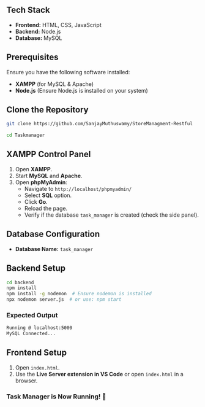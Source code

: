 ## Tech Stack
- **Frontend:** HTML, CSS, JavaScript
- **Backend:** Node.js
- **Database:** MySQL

## Prerequisites
Ensure you have the following software installed:
- **XAMPP** (for MySQL & Apache)
- **Node.js** (Ensure Node.js is installed on your system)

## Clone the Repository
```sh
git clone https://github.com/SanjayMuthuswamy/StoreManagment-Restful
 
cd Taskmanager
```

## XAMPP Control Panel
1. Open **XAMPP**.
2. Start **MySQL** and **Apache**.
3. Open **phpMyAdmin**:
   - Navigate to `http://localhost/phpmyadmin/`
   - Select **SQL** option.
   - Click **Go**.
   - Reload the page.
   - Verify if the database `task_manager` is created (check the side panel).

## Database Configuration
- **Database Name:** `task_manager`

## Backend Setup
```sh
cd backend
npm install
npm install -g nodemon  # Ensure nodemon is installed
npx nodemon server.js  # or use: npm start
```

### Expected Output
```sh
Running @ localhost:5000
MySQL Connected...
```

## Frontend Setup
1. Open `index.html`.
2. Use the **Live Server extension in VS Code** or open `index.html` in a browser.

### Task Manager is Now Running! 🚀
